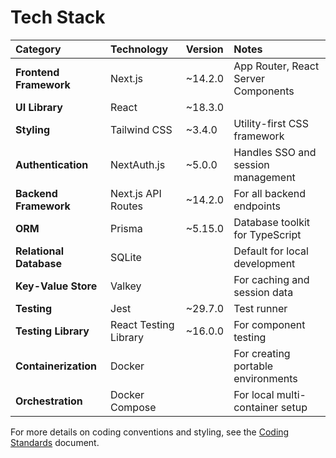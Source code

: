 # **Tech Stack**

| Category | Technology | Version | Notes |
| :--- | :--- | :--- | :--- |
| **Frontend Framework** | Next.js | ~14.2.0 | App Router, React Server Components |
| **UI Library** | React | ~18.3.0 | |
| **Styling** | Tailwind CSS | ~3.4.0 | Utility-first CSS framework |
| **Authentication** | NextAuth.js | ~5.0.0 | Handles SSO and session management |
| **Backend Framework**| Next.js API Routes | ~14.2.0 | For all backend endpoints |
| **ORM** | Prisma | ~5.15.0 | Database toolkit for TypeScript |
| **Relational Database**| SQLite | | Default for local development |
| **Key-Value Store** | Valkey | | For caching and session data |
| **Testing** | Jest | ~29.7.0 | Test runner |
| **Testing Library** | React Testing Library| ~16.0.0 | For component testing |
| **Containerization** | Docker | | For creating portable environments |
| **Orchestration** | Docker Compose | | For local multi-container setup |

For more details on coding conventions and styling, see the [Coding Standards](./coding-standards.md) document.
